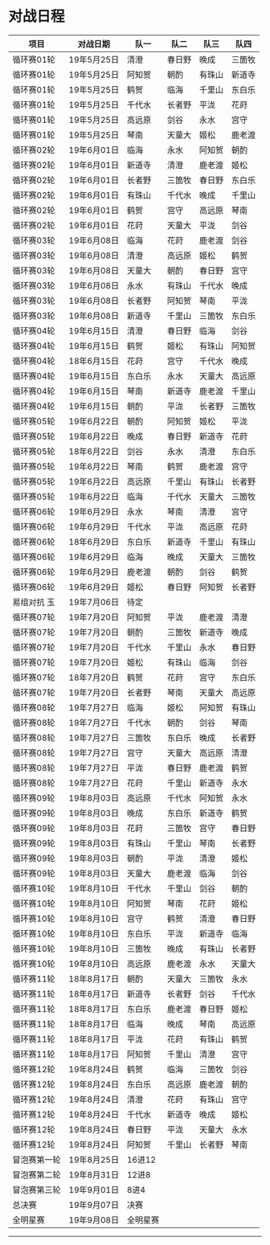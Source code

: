 # 对战日程

| 项目         | 对战日期    | 队一     | 队二   | 队三   | 队四   |
| ------------ | ----------- | -------- | ------ | ------ | ------ |
| 循环赛01轮   | 19年5月25日 | 清澄     | 春日野 | 晚成   | 三箇牧 |
| 循环赛01轮   | 19年5月25日 | 阿知贺   | 朝酌   | 有珠山 | 新道寺 |
| 循环赛01轮   | 19年5月25日 | 鹤贺     | 临海   | 千里山 | 东白乐 |
| 循环赛01轮   | 19年5月25日 | 千代水   | 长者野 | 平泷   | 花莳   |
| 循环赛01轮   | 19年5月25日 | 高远原   | 剑谷   | 永水   | 宫守   |
| 循环赛01轮   | 19年5月25日 | 琴南     | 天童大 | 姬松   | 鹿老渡 |
| 循环赛02轮   | 19年6月01日 | 临海     | 永水   | 阿知贺 | 朝酌   |
| 循环赛02轮   | 19年6月01日 | 新道寺   | 清澄   | 鹿老渡 | 姬松   |
| 循环赛02轮   | 19年6月01日 | 长者野   | 三箇牧 | 春日野 | 东白乐 |
| 循环赛02轮   | 19年6月01日 | 有珠山   | 千代水 | 晚成   | 千里山 |
| 循环赛02轮   | 19年6月01日 | 鹤贺     | 宫守   | 高远原 | 琴南   |
| 循环赛02轮   | 19年6月01日 | 花莳     | 天童大 | 平泷   | 剑谷   |
| 循环赛03轮   | 19年6月08日 | 临海     | 花莳   | 鹿老渡 | 剑谷   |
| 循环赛03轮   | 19年6月08日 | 清澄     | 高远原 | 姬松   | 鹤贺   |
| 循环赛03轮   | 19年6月08日 | 天童大   | 朝酌   | 春日野 | 宫守   |
| 循环赛03轮   | 19年6月08日 | 永水     | 有珠山 | 千代水 | 晚成   |
| 循环赛03轮   | 19年6月08日 | 长者野   | 阿知贺 | 琴南   | 平泷   |
| 循环赛03轮   | 19年6月08日 | 新道寺   | 千里山 | 三箇牧 | 东白乐 |
| 循环赛04轮   | 19年6月15日 | 清澄     | 春日野 | 临海   | 剑谷   |
| 循环赛04轮   | 19年6月15日 | 鹤贺     | 姬松   | 有珠山 | 阿知贺 |
| 循环赛04轮   | 18年6月15日 | 花莳     | 宫守   | 千代水 | 晚成   |
| 循环赛04轮   | 19年6月15日 | 东白乐   | 永水   | 天童大 | 高远原 |
| 循环赛04轮   | 19年6月15日 | 琴南     | 新道寺 | 鹿老渡 | 千里山 |
| 循环赛04轮   | 19年6月15日 | 朝酌     | 平泷   | 长者野 | 三箇牧 |
| 循环赛05轮   | 19年6月22日 | 朝酌     | 阿知贺 | 姬松   | 平泷   |
| 循环赛05轮   | 19年6月22日 | 晚成     | 春日野 | 新道寺 | 花莳   |
| 循环赛05轮   | 18年6月22日 | 剑谷     | 永水   | 清澄   | 东白乐 |
| 循环赛05轮   | 19年6月22日 | 琴南     | 鹤贺   | 鹿老渡 | 宫守   |
| 循环赛05轮   | 19年6月22日 | 高远原   | 千里山 | 有珠山 | 长者野 |
| 循环赛05轮   | 19年6月22日 | 临海     | 千代水 | 天童大 | 三箇牧 |
| 循环赛06轮   | 19年6月29日 | 永水     | 琴南   | 清澄   | 宫守   |
| 循环赛06轮   | 19年6月29日 | 千代水   | 平泷   | 高远原 | 花莳   |
| 循环赛06轮   | 18年6月29日 | 东白乐   | 新道寺 | 千里山 | 有珠山 |
| 循环赛06轮   | 19年6月29日 | 临海     | 晚成   | 天童大 | 三箇牧 |
| 循环赛06轮   | 19年6月29日 | 鹿老渡   | 朝酌   | 剑谷   | 鹤贺   |
| 循环赛06轮   | 19年6月29日 | 姬松     | 春日野 | 阿知贺 | 长者野 |
| 易组对抗 玉  | 19年7月06日 | 待定     |
| 循环赛07轮   | 19年7月20日 | 阿知贺   | 平泷   | 鹿老渡 | 清澄   |
| 循环赛07轮   | 19年7月20日 | 朝酌     | 三箇牧 | 新道寺 | 晚成   |
| 循环赛07轮   | 19年7月20日 | 千代水   | 千里山 | 永水   | 春日野 |
| 循环赛07轮   | 19年7月20日 | 姬松     | 有珠山 | 临海   | 剑谷   |
| 循环赛07轮   | 18年7月20日 | 鹤贺     | 花莳   | 宫守   | 东白乐 |
| 循环赛07轮   | 19年7月20日 | 长者野   | 琴南   | 天童大 | 高远原 |
| 循环赛08轮   | 19年7月27日 | 临海     | 姬松   | 阿知贺 | 有珠山 |
| 循环赛08轮   | 19年7月27日 | 千代水   | 朝酌   | 剑谷   | 琴南   |
| 循环赛08轮   | 19年7月27日 | 三箇牧   | 东白乐 | 晚成   | 长者野 |
| 循环赛08轮   | 19年7月27日 | 宫守     | 天童大 | 高远原 | 清澄   |
| 循环赛08轮   | 19年7月27日 | 平泷     | 春日野 | 鹿老渡 | 鹤贺   |
| 循环赛08轮   | 19年7月27日 | 花莳     | 千里山 | 新道寺 | 永水   |
| 循环赛09轮   | 19年8月03日 | 高远原   | 千代水 | 阿知贺 | 永水   |
| 循环赛09轮   | 19年8月03日 | 晚成     | 东白乐 | 新道寺 | 鹤贺   |
| 循环赛09轮   | 19年8月03日 | 花莳     | 三箇牧 | 宫守   | 春日野 |
| 循环赛09轮   | 19年8月03日 | 有珠山   | 千里山 | 琴南   | 长者野 |
| 循环赛09轮   | 19年8月03日 | 朝酌     | 平泷   | 清澄   | 姬松   |
| 循环赛09轮   | 19年8月03日 | 天童大   | 鹿老渡 | 临海   | 剑谷   |
| 循环赛10轮   | 19年8月10日 | 千代水   | 千里山 | 剑谷   | 朝酌   |
| 循环赛10轮   | 19年8月10日 | 阿知贺   | 琴南   | 花莳   | 姬松   |
| 循环赛10轮   | 19年8月10日 | 宫守     | 鹤贺   | 清澄   | 春日野 |
| 循环赛10轮   | 19年8月10日 | 东白乐   | 平泷   | 新道寺 | 临海   |
| 循环赛10轮   | 19年8月10日 | 三箇牧   | 晚成   | 有珠山 | 长者野 |
| 循环赛10轮   | 19年8月10日 | 高远原   | 鹿老渡 | 永水   | 天童大 |
| 循环赛11轮   | 18年8月17日 | 朝酌     | 天童大 | 三箇牧 | 永水   |
| 循环赛11轮   | 18年8月17日 | 新道寺   | 长者野 | 剑谷   | 千代水 |
| 循环赛11轮   | 18年8月17日 | 东白乐   | 鹿老渡 | 春日野 | 姬松   |
| 循环赛11轮   | 18年8月17日 | 临海     | 晚成   | 琴南   | 高远原 |
| 循环赛11轮   | 18年8月17日 | 平泷     | 花莳   | 有珠山 | 鹤贺   |
| 循环赛11轮   | 18年8月17日 | 阿知贺   | 千里山 | 清澄   | 宫守   |
| 循环赛12轮   | 19年8月24日 | 鹤贺     | 临海   | 三箇牧 | 剑谷   |
| 循环赛12轮   | 19年8月24日 | 东白乐   | 高远原 | 鹿老渡 | 朝酌   |
| 循环赛12轮   | 19年8月24日 | 清澄     | 花莳   | 有珠山 | 宫守   |
| 循环赛12轮   | 19年8月24日 | 千代水   | 新道寺 | 晚成   | 姬松   |
| 循环赛12轮   | 19年8月24日 | 春日野   | 平泷   | 天童大 | 永水   |
| 循环赛12轮   | 19年8月24日 | 阿知贺   | 千里山 | 长者野 | 琴南   |
| 冒泡赛第一轮 | 19年8月25日 | 16进12   |
| 冒泡赛第二轮 | 19年8月31日 | 12进8    |
| 冒泡赛第三轮 | 19年9月01日 | 8进4     |
| 总决赛       | 19年9月07日 | 决赛     |
| 全明星赛     | 19年9月08日 | 全明星赛 |

----

